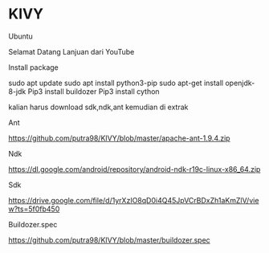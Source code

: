 # KIVY

Ubuntu

Selamat Datang 
Lanjuan dari YouTube

Install package 

sudo apt update
sudo apt install python3-pip
sudo apt-get install openjdk-8-jdk
Pip3 install buildozer
Pip3 install cython

kalian harus download sdk,ndk,ant kemudian di extrak

Ant 

https://github.com/putra98/KIVY/blob/master/apache-ant-1.9.4.zip

Ndk 

https://dl.google.com/android/repository/android-ndk-r19c-linux-x86_64.zip

Sdk

https://drive.google.com/file/d/1yrXzIO8qD0i4Q45JpVCrBDxZh1aKmZlV/view?ts=5f0fb450

Buildozer.spec

https://github.com/putra98/KIVY/blob/master/buildozer.spec
